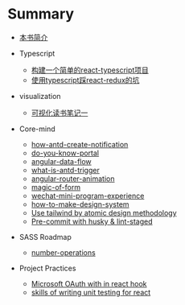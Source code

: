 # Summary

* [本书简介](README.md)

+ Typescript
  + [构建一个简单的react-typescript项目](./story/typescript/start_typescript.md)
  + [使用typescript踩react-redux的坑](./story/typescript/typescript_with_redux.md)
+ visualization
  + [可视化读书笔记一](./story/visualization/reading_recorder1.md)

+ Core-mind
  
  + [how-antd-create-notification](./story/core-mind/how-antd-create-notification.md)
  + [do-you-know-portal](./story/core-mind/do-you-know-portal.md)
  + [angular-data-flow](./story/core-mind/angular-data-flow.md)
  + [what-is-antd-trigger](./story/core-mind/what-is-antd-trigger.md)
  + [angular-router-animation](./story/core-mind/angular-router-animation.md)
  + [magic-of-form](./story/core-mind/magic-of-form.md)
  + [wechat-mini-program-experience](./story/core-mind/wechat-mini-program-experience.md)
  + [how-to-make-design-system](./story/core-mind/how-to-make-design-system.md)
  + [Use tailwind by atomic design methodology](./story/core-mind/use-tailwind-in-atomic-design-methodology.md)
  + [Pre-commit with husky & lint-staged](./story/core-mind/frontend-precommit-check.md)

+ SASS Roadmap

  + [number-operations](./story/sass/number-operations.md)

+ Project Practices

  + [Microsoft OAuth with in react hook](./story/practices/use-microsoft-auth-in-react-hook.md)
  + [skills of writing unit testing for react](./story/practices/skills-of-writing-unit-testing-for-react.md)